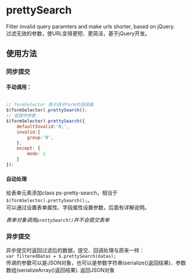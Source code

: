 # prettySearch
Filter invalid query paramters and make urls shorter, based on jQuery.  
过滤无效的参数，使URL变得更短、更简洁，基于jQuery开发。

## 使用方法

### 同步提交
#### 手动调用：

```javascript

// formSelector 表示选中form的选择器
$(formSelector).prettySearch();
// 或提供参数：
$(formSelector).prettySearch({
    defaultInvalid:'0;',
    invalid:{
        group:'0',
    },
    except: {
        mode: 1
    }
});
```
#### 自动处理
给表单元素添加class ps-pretty-search，相当于`$(formSelector).prettySearch();`。  
可以通过设置表单属性、字段属性设置参数，后面有详解说明。  

_表单对象调用`prettySearch()`并不会提交表单_

### 异步提交
异步提交时返回过滤后的数据，提交、回调处理与原来一样：  
`var filteredDatas = $.prettySearch(datas);`  
传递的参数可以是JSON对象，也可以是参数字符串(serialize()返回结果)、参数数组(serializeArray()返回结果).
返回JSON对象







